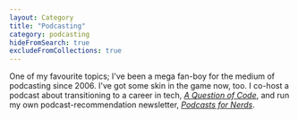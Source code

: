 ```yaml
---
layout: Category
title: "Podcasting"
category: podcasting
hideFromSearch: true
excludeFromCollections: true
---
```


One of my favourite topics; I've been a mega fan-boy for the medium of podcasting since 2006. I've got some skin in the game now, too. I co-host a podcast about transitioning to a career in tech, _[A Question of Code](https://aquestionofcode.com)_, and run my own podcast-recommendation newsletter, _[Podcasts for Nerds](/podcasts-for-nerds)_.
